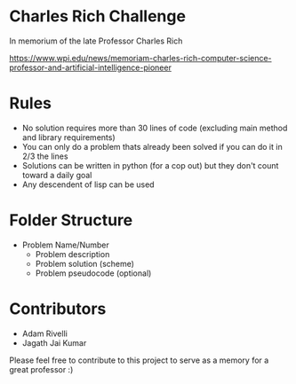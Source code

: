 # Charles Rich Challenge

In memorium of the late Professor Charles Rich

https://www.wpi.edu/news/memoriam-charles-rich-computer-science-professor-and-artificial-intelligence-pioneer



# Rules

- No solution requires more than 30 lines of code (excluding main method and library requirements)
- You can only do a problem thats already been solved if you can do it in 2/3 the lines
- Solutions can be written in python (for a cop out) but they don't count toward a daily goal
- Any descendent of lisp can be used

# Folder Structure

- Problem Name/Number
    - Problem description
    - Problem solution (scheme)
    - Problem pseudocode (optional)

# Contributors

- Adam Rivelli
- Jagath Jai Kumar

Please feel free to contribute to this project to serve as a memory for a great professor :) 